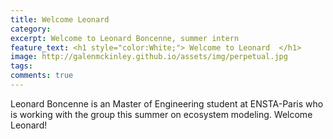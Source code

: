 ```yaml
---
title: Welcome Leonard
category: 
excerpt: Welcome to Leonard Boncenne, summer intern 
feature_text: <h1 style="color:White;"> Welcome to Leonard  </h1>
image: http://galenmckinley.github.io/assets/img/perpetual.jpg
tags: 
comments: true
---
```


Leonard Boncenne is an Master of Engineering student at ENSTA-Paris who is working with the group this summer on ecosystem modeling. Welcome Leonard!